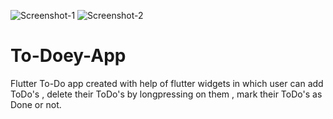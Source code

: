 ![Screenshot-1](https://user-images.githubusercontent.com/62950811/211341385-4eed08d3-3bbe-45da-b33b-037b76f194f6.jpg)
![Screenshot-2](https://user-images.githubusercontent.com/62950811/211341395-ab00f9a1-79af-44eb-8a6e-274e4b88a205.jpg)
# To-Doey-App
Flutter To-Do app created with help of flutter widgets in which user can add ToDo's , delete their ToDo's by longpressing on them , mark their ToDo's as Done or not.
